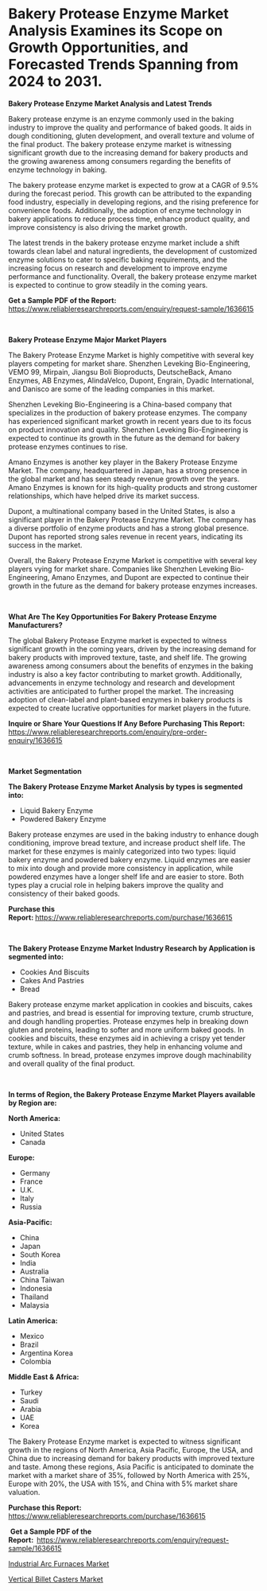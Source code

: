 <p><h1>Bakery Protease Enzyme Market Analysis Examines its Scope on Growth Opportunities, and Forecasted Trends Spanning from 2024 to 2031.</h1></p><p><strong>Bakery Protease Enzyme Market Analysis and Latest Trends</strong></p>
<p><p>Bakery protease enzyme is an enzyme commonly used in the baking industry to improve the quality and performance of baked goods. It aids in dough conditioning, gluten development, and overall texture and volume of the final product. The bakery protease enzyme market is witnessing significant growth due to the increasing demand for bakery products and the growing awareness among consumers regarding the benefits of enzyme technology in baking.</p><p>The bakery protease enzyme market is expected to grow at a CAGR of 9.5% during the forecast period. This growth can be attributed to the expanding food industry, especially in developing regions, and the rising preference for convenience foods. Additionally, the adoption of enzyme technology in bakery applications to reduce process time, enhance product quality, and improve consistency is also driving the market growth.</p><p>The latest trends in the bakery protease enzyme market include a shift towards clean label and natural ingredients, the development of customized enzyme solutions to cater to specific baking requirements, and the increasing focus on research and development to improve enzyme performance and functionality. Overall, the bakery protease enzyme market is expected to continue to grow steadily in the coming years.</p></p>
<p><strong>Get a Sample PDF of the Report:&nbsp;</strong> <a href="https://www.reliableresearchreports.com/enquiry/request-sample/1636615">https://www.reliableresearchreports.com/enquiry/request-sample/1636615</a></p>
<p>&nbsp;</p>
<p><strong>Bakery Protease Enzyme Major Market Players</strong></p>
<p><p>The Bakery Protease Enzyme Market is highly competitive with several key players competing for market share. Shenzhen Leveking Bio-Engineering, VEMO 99, Mirpain, Jiangsu Boli Bioproducts, DeutscheBack, Amano Enzymes, AB Enzymes, AlindaVelco, Dupont, Engrain, Dyadic International, and Danisco are some of the leading companies in this market.</p><p>Shenzhen Leveking Bio-Engineering is a China-based company that specializes in the production of bakery protease enzymes. The company has experienced significant market growth in recent years due to its focus on product innovation and quality. Shenzhen Leveking Bio-Engineering is expected to continue its growth in the future as the demand for bakery protease enzymes continues to rise.</p><p>Amano Enzymes is another key player in the Bakery Protease Enzyme Market. The company, headquartered in Japan, has a strong presence in the global market and has seen steady revenue growth over the years. Amano Enzymes is known for its high-quality products and strong customer relationships, which have helped drive its market success.</p><p>Dupont, a multinational company based in the United States, is also a significant player in the Bakery Protease Enzyme Market. The company has a diverse portfolio of enzyme products and has a strong global presence. Dupont has reported strong sales revenue in recent years, indicating its success in the market.</p><p>Overall, the Bakery Protease Enzyme Market is competitive with several key players vying for market share. Companies like Shenzhen Leveking Bio-Engineering, Amano Enzymes, and Dupont are expected to continue their growth in the future as the demand for bakery protease enzymes increases.</p></p>
<p>&nbsp;</p>
<p><strong>What Are The Key Opportunities For Bakery Protease Enzyme Manufacturers?</strong></p>
<p><p>The global Bakery Protease Enzyme market is expected to witness significant growth in the coming years, driven by the increasing demand for bakery products with improved texture, taste, and shelf life. The growing awareness among consumers about the benefits of enzymes in the baking industry is also a key factor contributing to market growth. Additionally, advancements in enzyme technology and research and development activities are anticipated to further propel the market. The increasing adoption of clean-label and plant-based enzymes in bakery products is expected to create lucrative opportunities for market players in the future.</p></p>
<p><strong>Inquire or Share Your Questions If Any Before Purchasing This Report:</strong> <a href="https://www.reliableresearchreports.com/enquiry/pre-order-enquiry/1636615">https://www.reliableresearchreports.com/enquiry/pre-order-enquiry/1636615</a></p>
<p>&nbsp;</p>
<p><strong>Market Segmentation</strong></p>
<p><strong>The Bakery Protease Enzyme Market Analysis by types is segmented into:</strong></p>
<p><ul><li>Liquid Bakery Enzyme</li><li>Powdered Bakery Enzyme</li></ul></p>
<p><p>Bakery protease enzymes are used in the baking industry to enhance dough conditioning, improve bread texture, and increase product shelf life. The market for these enzymes is mainly categorized into two types: liquid bakery enzyme and powdered bakery enzyme. Liquid enzymes are easier to mix into dough and provide more consistency in application, while powdered enzymes have a longer shelf life and are easier to store. Both types play a crucial role in helping bakers improve the quality and consistency of their baked goods.</p></p>
<p><strong>Purchase this Report:&nbsp;</strong><a href="https://www.reliableresearchreports.com/purchase/1636615">https://www.reliableresearchreports.com/purchase/1636615</a></p>
<p>&nbsp;</p>
<p><strong>The Bakery Protease Enzyme Market Industry Research by Application is segmented into:</strong></p>
<p><ul><li>Cookies And Biscuits</li><li>Cakes And Pastries</li><li>Bread</li></ul></p>
<p><p>Bakery protease enzyme market application in cookies and biscuits, cakes and pastries, and bread is essential for improving texture, crumb structure, and dough handling properties. Protease enzymes help in breaking down gluten and proteins, leading to softer and more uniform baked goods. In cookies and biscuits, these enzymes aid in achieving a crispy yet tender texture, while in cakes and pastries, they help in enhancing volume and crumb softness. In bread, protease enzymes improve dough machinability and overall quality of the final product.</p></p>
<p>&nbsp;</p>
<p><strong>In terms of Region, the Bakery Protease Enzyme Market Players available by Region are:</strong></p>
<p>
    <p> <strong> North America: </strong>
        <ul>
            <li>United States</li>
            <li>Canada</li>
        </ul>
        </p> 
    <p> <strong> Europe: </strong>
        <ul>
            <li>Germany</li>
            <li>France</li>
            <li>U.K.</li>
            <li>Italy</li>
            <li>Russia</li>
        </ul>
        </p> 
    <p> <strong> Asia-Pacific: </strong>
        <ul>
            <li>China</li>
            <li>Japan</li>
            <li>South Korea</li>
            <li>India</li>
            <li>Australia</li>
            <li>China Taiwan</li>
            <li>Indonesia</li>
            <li>Thailand</li>
            <li>Malaysia</li>
        </ul>
        </p> 
    <p> <strong> Latin America: </strong>
        <ul>
            <li>Mexico</li>
            <li>Brazil</li>
            <li>Argentina Korea</li>
            <li>Colombia</li>
        </ul>
        </p> 
    <p> <strong> Middle East & Africa: </strong>
        <ul>
            <li>Turkey</li>
            <li>Saudi</li>
            <li>Arabia</li>
            <li>UAE</li>
            <li>Korea</li>
        </ul>
    </p>
    </p>
<p><p>The Bakery Protease Enzyme market is expected to witness significant growth in the regions of North America, Asia Pacific, Europe, the USA, and China due to increasing demand for bakery products with improved texture and taste. Among these regions, Asia Pacific is anticipated to dominate the market with a market share of 35%, followed by North America with 25%, Europe with 20%, the USA with 15%, and China with 5% market share valuation.</p></p>
<p><strong>Purchase this Report: </strong><a href="https://www.reliableresearchreports.com/purchase/1636615">https://www.reliableresearchreports.com/purchase/1636615</a></p>
<p>&nbsp;<strong>Get a Sample PDF of the Report:&nbsp;&nbsp;</strong><a href="https://www.reliableresearchreports.com/enquiry/request-sample/1636615">https://www.reliableresearchreports.com/enquiry/request-sample/1636615</a></p>
<p><strong></strong></p>
<p><p><a href="https://issuu.com/reportprime-2/docs/industrial-arc-furnaces-market-size-2030.pptx">Industrial Arc Furnaces Market</a></p><p><a href="https://issuu.com/reportprime-2/docs/vertical-billet-casters-market-size-2030.pptx">Vertical Billet Casters Market</a></p></p>